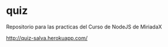 # quiz
Repositorio para las practicas del Curso de NodeJS de MiriadaX

http://quiz-salva.herokuapp.com/
